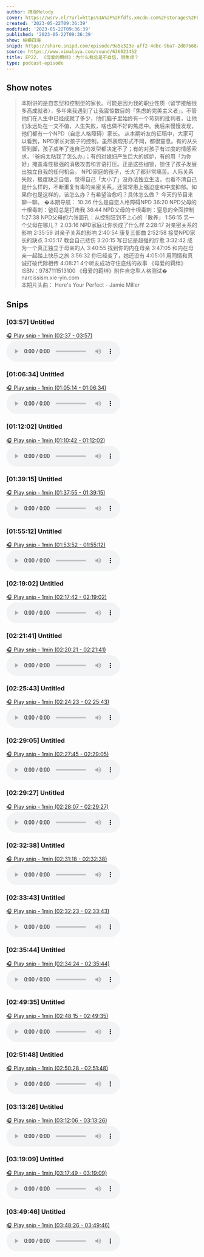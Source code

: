 ```yaml
---
author: 携隐Melody
cover: https://wsrv.nl/?url=https%3A%2F%2Ffdfs.xmcdn.com%2Fstorages%2F8457-audiofreehighqps%2FA8%2F57%2FGKwRIMAICqZJAAaI0gINeweX.jpeg&w=200&h=200
created: '2023-05-22T09:36:39'
modified: '2023-05-22T09:36:39'
published: '2023-05-22T09:36:39'
show: 纵横四海
snipd: https://share.snipd.com/episode/9a5e323e-aff2-4dbc-9ba7-2d07b68aa906
source: https://www.ximalaya.com/sound/636023452
title: EP22. 《母爱的羁绊》：为什么我总是不自信，很焦虑？
type: podcast-episode
---
```



## Show notes
> 本期讲的是自恋型和控制型的家长。可能是因为我的职业性质（留学接触很多高成就者），多年来我遇到了让我震惊数目的「焦虑的完美主义者」。不管他们在人生中已经成就了多少，他们脑子里始终有一个苛刻的批判者，让他们永远处在一文不值，人生失败，啥也做不好的焦虑中。我后来慢慢发现，他们都有一个NPD（自恋人格障碍）家长。
> 从本期听友的征稿中，大家可以看到，NPD家长对孩子的控制，虽然表现形式不同，都很窒息。有的从头管到脚，孩子成年了连自己的发型都决定不了；有的对孩子有过度的情感索求，「爸妈太粘我了怎么办」；有的对媳妇产生巨大的嫉妒，有的用「为你好」掩盖毒性极强的消极攻击和言语打压。正是这些枷锁，锁住了孩子发展出独立自我的任何机会。 
> NPD家庭的孩子，长大了都非常痛苦。人际关系失败，极度缺乏自信，觉得自己「太小了」没办法独立生活，也看不清自己是什么样的，不断重复有毒的亲密关系，还常常患上强迫症和中度抑郁。如果你也是这样的，该怎么办？有希望治愈吗？具体怎么做？ 
> 今天的节目来聊一聊。 
> �本期导航： 
> 10:36    什么是自恋人格障碍NPD 
> 36:20    NPD父母的十根毒刺：爸妈总是打击我 
> 36:44    NPD父母的十根毒刺：窒息的全面控制 
> 1:27:38    NPD父母的六张面孔：从控制狂到不上心的「散养」 
> 1:56:15    另一个父母在哪儿？ 
> 2:03:16    NPD家庭让你长成了什么样 
> 2:28:17    对亲密关系的影响 
> 2:35:59    对亲子关系的影响 
> 2:40:54    康复三部曲 
> 2:52:58    接受NPD家长的缺点 
> 3:05:17    教会自己悲伤 
> 3:20:15    写日记是超强的疗愈 
> 3:32:42    成为一个真正独立于母亲的人 
> 3:40:55    找到你的内在母亲 
> 3:47:05    和内在母亲一起踏上快乐之旅 
> 3:56:32    你已经变了，她还没有 
> 4:05:01    用同情和真诚打破代际相传 
> 4:08:21    4个听友成功守住底线的故事 
> 《母爱的羁绊》ISBN：9787111513100 
> 《母爱的羁绊》附件自恋型人格测试�    narcissism.xie-yin.com   
> 本期片头曲：  Here's Your Perfect - Jamie Miller

## Snips
### [03:57] Untitled
[🎧 Play snip - 1min️ (02:37 - 03:57)](https://share.snipd.com/snip/36bfd3f6-7af6-4cc1-b7d5-68bd6902ca19)
<audio controls> <source src="https://jt.ximalaya.com//GKwRIW4IQMgZB5NuJgIfkozw-aacv2-48K.m4a?channel=rss&album_id=67531569&track_id=636023452&uid=403479618&jt=https://aod.cos.tx.xmcdn.com/storages/33a4-audiofreehighqps/B1/22/GKwRIW4IQMgZB5NuJgIfkozw-aacv2-48K.m4a#t=02:37,03:57"> </audio>
### [01:06:34] Untitled
[🎧 Play snip - 1min️ (01:05:14 - 01:06:34)](https://share.snipd.com/snip/bf78a49b-af8c-4338-a1b2-adfd8c74f3e2)
<audio controls> <source src="https://jt.ximalaya.com//GKwRIW4IQMgZB5NuJgIfkozw-aacv2-48K.m4a?channel=rss&album_id=67531569&track_id=636023452&uid=403479618&jt=https://aod.cos.tx.xmcdn.com/storages/33a4-audiofreehighqps/B1/22/GKwRIW4IQMgZB5NuJgIfkozw-aacv2-48K.m4a#t=01:05:14,01:06:34"> </audio>
### [01:12:02] Untitled
[🎧 Play snip - 1min️ (01:10:42 - 01:12:02)](https://share.snipd.com/snip/dc08700c-b5eb-4663-a53d-ee1607c57933)
<audio controls> <source src="https://jt.ximalaya.com//GKwRIW4IQMgZB5NuJgIfkozw-aacv2-48K.m4a?channel=rss&album_id=67531569&track_id=636023452&uid=403479618&jt=https://aod.cos.tx.xmcdn.com/storages/33a4-audiofreehighqps/B1/22/GKwRIW4IQMgZB5NuJgIfkozw-aacv2-48K.m4a#t=01:10:42,01:12:02"> </audio>
### [01:39:15] Untitled
[🎧 Play snip - 1min️ (01:37:55 - 01:39:15)](https://share.snipd.com/snip/dd02c993-d08e-4351-822c-82825a8a47ff)
<audio controls> <source src="https://jt.ximalaya.com//GKwRIW4IQMgZB5NuJgIfkozw-aacv2-48K.m4a?channel=rss&album_id=67531569&track_id=636023452&uid=403479618&jt=https://aod.cos.tx.xmcdn.com/storages/33a4-audiofreehighqps/B1/22/GKwRIW4IQMgZB5NuJgIfkozw-aacv2-48K.m4a#t=01:37:55,01:39:15"> </audio>
### [01:55:12] Untitled
[🎧 Play snip - 1min️ (01:53:52 - 01:55:12)](https://share.snipd.com/snip/29520faf-06cb-42b1-a1e3-0028b9fe66cd)
<audio controls> <source src="https://jt.ximalaya.com//GKwRIW4IQMgZB5NuJgIfkozw-aacv2-48K.m4a?channel=rss&album_id=67531569&track_id=636023452&uid=403479618&jt=https://aod.cos.tx.xmcdn.com/storages/33a4-audiofreehighqps/B1/22/GKwRIW4IQMgZB5NuJgIfkozw-aacv2-48K.m4a#t=01:53:52,01:55:12"> </audio>
### [02:19:02] Untitled
[🎧 Play snip - 1min️ (02:17:42 - 02:19:02)](https://share.snipd.com/snip/4260a333-5ecd-4a65-858c-287cde9d100c)
<audio controls> <source src="https://jt.ximalaya.com//GKwRIW4IQMgZB5NuJgIfkozw-aacv2-48K.m4a?channel=rss&album_id=67531569&track_id=636023452&uid=403479618&jt=https://aod.cos.tx.xmcdn.com/storages/33a4-audiofreehighqps/B1/22/GKwRIW4IQMgZB5NuJgIfkozw-aacv2-48K.m4a#t=02:17:42,02:19:02"> </audio>
### [02:21:41] Untitled
[🎧 Play snip - 1min️ (02:20:21 - 02:21:41)](https://share.snipd.com/snip/30b4aef5-c6b9-40c1-87c4-07a8e89e4834)
<audio controls> <source src="https://jt.ximalaya.com//GKwRIW4IQMgZB5NuJgIfkozw-aacv2-48K.m4a?channel=rss&album_id=67531569&track_id=636023452&uid=403479618&jt=https://aod.cos.tx.xmcdn.com/storages/33a4-audiofreehighqps/B1/22/GKwRIW4IQMgZB5NuJgIfkozw-aacv2-48K.m4a#t=02:20:21,02:21:41"> </audio>
### [02:25:43] Untitled
[🎧 Play snip - 1min️ (02:24:23 - 02:25:43)](https://share.snipd.com/snip/965bbda8-80fa-4a1d-bf6c-29afc01b4169)
<audio controls> <source src="https://jt.ximalaya.com//GKwRIW4IQMgZB5NuJgIfkozw-aacv2-48K.m4a?channel=rss&album_id=67531569&track_id=636023452&uid=403479618&jt=https://aod.cos.tx.xmcdn.com/storages/33a4-audiofreehighqps/B1/22/GKwRIW4IQMgZB5NuJgIfkozw-aacv2-48K.m4a#t=02:24:23,02:25:43"> </audio>
### [02:29:05] Untitled
[🎧 Play snip - 1min️ (02:27:45 - 02:29:05)](https://share.snipd.com/snip/8d403924-ca3d-4ba6-86b4-37299fcec6c3)
<audio controls> <source src="https://jt.ximalaya.com//GKwRIW4IQMgZB5NuJgIfkozw-aacv2-48K.m4a?channel=rss&album_id=67531569&track_id=636023452&uid=403479618&jt=https://aod.cos.tx.xmcdn.com/storages/33a4-audiofreehighqps/B1/22/GKwRIW4IQMgZB5NuJgIfkozw-aacv2-48K.m4a#t=02:27:45,02:29:05"> </audio>
### [02:29:27] Untitled
[🎧 Play snip - 1min️ (02:28:07 - 02:29:27)](https://share.snipd.com/snip/a7c94639-19aa-4017-b236-6bcbd7a55639)
<audio controls> <source src="https://jt.ximalaya.com//GKwRIW4IQMgZB5NuJgIfkozw-aacv2-48K.m4a?channel=rss&album_id=67531569&track_id=636023452&uid=403479618&jt=https://aod.cos.tx.xmcdn.com/storages/33a4-audiofreehighqps/B1/22/GKwRIW4IQMgZB5NuJgIfkozw-aacv2-48K.m4a#t=02:28:07,02:29:27"> </audio>
### [02:32:38] Untitled
[🎧 Play snip - 1min️ (02:31:18 - 02:32:38)](https://share.snipd.com/snip/a6f2f770-0bfc-4284-8a70-c465b4440a2c)
<audio controls> <source src="https://jt.ximalaya.com//GKwRIW4IQMgZB5NuJgIfkozw-aacv2-48K.m4a?channel=rss&album_id=67531569&track_id=636023452&uid=403479618&jt=https://aod.cos.tx.xmcdn.com/storages/33a4-audiofreehighqps/B1/22/GKwRIW4IQMgZB5NuJgIfkozw-aacv2-48K.m4a#t=02:31:18,02:32:38"> </audio>
### [02:33:43] Untitled
[🎧 Play snip - 1min️ (02:32:23 - 02:33:43)](https://share.snipd.com/snip/7e0f98e1-3cf4-4edb-ace4-7118bfc1e64d)
<audio controls> <source src="https://jt.ximalaya.com//GKwRIW4IQMgZB5NuJgIfkozw-aacv2-48K.m4a?channel=rss&album_id=67531569&track_id=636023452&uid=403479618&jt=https://aod.cos.tx.xmcdn.com/storages/33a4-audiofreehighqps/B1/22/GKwRIW4IQMgZB5NuJgIfkozw-aacv2-48K.m4a#t=02:32:23,02:33:43"> </audio>
### [02:35:44] Untitled
[🎧 Play snip - 1min️ (02:34:24 - 02:35:44)](https://share.snipd.com/snip/9c0c3629-098f-4c7b-899c-17ae4cd1234d)
<audio controls> <source src="https://jt.ximalaya.com//GKwRIW4IQMgZB5NuJgIfkozw-aacv2-48K.m4a?channel=rss&album_id=67531569&track_id=636023452&uid=403479618&jt=https://aod.cos.tx.xmcdn.com/storages/33a4-audiofreehighqps/B1/22/GKwRIW4IQMgZB5NuJgIfkozw-aacv2-48K.m4a#t=02:34:24,02:35:44"> </audio>
### [02:49:35] Untitled
[🎧 Play snip - 1min️ (02:48:15 - 02:49:35)](https://share.snipd.com/snip/0f55ec1c-fe1e-4cee-9710-965e1fdcdcca)
<audio controls> <source src="https://jt.ximalaya.com//GKwRIW4IQMgZB5NuJgIfkozw-aacv2-48K.m4a?channel=rss&album_id=67531569&track_id=636023452&uid=403479618&jt=https://aod.cos.tx.xmcdn.com/storages/33a4-audiofreehighqps/B1/22/GKwRIW4IQMgZB5NuJgIfkozw-aacv2-48K.m4a#t=02:48:15,02:49:35"> </audio>
### [02:51:48] Untitled
[🎧 Play snip - 1min️ (02:50:28 - 02:51:48)](https://share.snipd.com/snip/8fb4edf4-10e9-4929-b486-c755596f884c)
<audio controls> <source src="https://jt.ximalaya.com//GKwRIW4IQMgZB5NuJgIfkozw-aacv2-48K.m4a?channel=rss&album_id=67531569&track_id=636023452&uid=403479618&jt=https://aod.cos.tx.xmcdn.com/storages/33a4-audiofreehighqps/B1/22/GKwRIW4IQMgZB5NuJgIfkozw-aacv2-48K.m4a#t=02:50:28,02:51:48"> </audio>
### [03:13:26] Untitled
[🎧 Play snip - 1min️ (03:12:06 - 03:13:26)](https://share.snipd.com/snip/64a7220f-a749-40da-a768-683b637e925c)
<audio controls> <source src="https://jt.ximalaya.com//GKwRIW4IQMgZB5NuJgIfkozw-aacv2-48K.m4a?channel=rss&album_id=67531569&track_id=636023452&uid=403479618&jt=https://aod.cos.tx.xmcdn.com/storages/33a4-audiofreehighqps/B1/22/GKwRIW4IQMgZB5NuJgIfkozw-aacv2-48K.m4a#t=03:12:06,03:13:26"> </audio>
### [03:19:09] Untitled
[🎧 Play snip - 1min️ (03:17:49 - 03:19:09)](https://share.snipd.com/snip/a065797c-88a6-4f2b-9e36-d125868a258d)
<audio controls> <source src="https://jt.ximalaya.com//GKwRIW4IQMgZB5NuJgIfkozw-aacv2-48K.m4a?channel=rss&album_id=67531569&track_id=636023452&uid=403479618&jt=https://aod.cos.tx.xmcdn.com/storages/33a4-audiofreehighqps/B1/22/GKwRIW4IQMgZB5NuJgIfkozw-aacv2-48K.m4a#t=03:17:49,03:19:09"> </audio>
### [03:49:46] Untitled
[🎧 Play snip - 1min️ (03:48:26 - 03:49:46)](https://share.snipd.com/snip/6a0fce0c-d219-4d04-a92e-9cd53cd04edf)
<audio controls> <source src="https://jt.ximalaya.com//GKwRIW4IQMgZB5NuJgIfkozw-aacv2-48K.m4a?channel=rss&album_id=67531569&track_id=636023452&uid=403479618&jt=https://aod.cos.tx.xmcdn.com/storages/33a4-audiofreehighqps/B1/22/GKwRIW4IQMgZB5NuJgIfkozw-aacv2-48K.m4a#t=03:48:26,03:49:46"> </audio>
